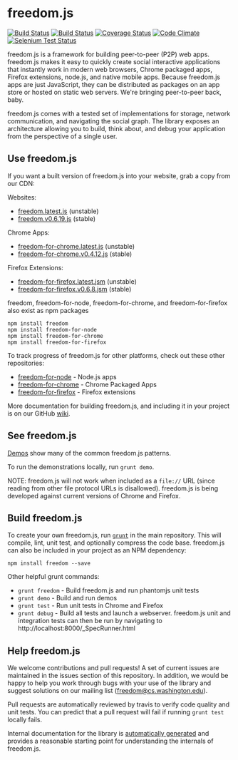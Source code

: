 freedom.js
=======
[![Build Status](https://travis-ci.org/freedomjs/freedom.png?branch=master)](https://travis-ci.org/freedomjs/freedom)
[![Build Status](https://api.shippable.com/projects/54c823bf5ab6cc135289fbd6/badge?branchName=master)](https://app.shippable.com/projects/54c823bf5ab6cc135289fbd6/builds/latest)
[![Coverage Status](https://coveralls.io/repos/freedomjs/freedom/badge.png?branch=master)](https://coveralls.io/r/freedomjs/freedom?branch=master)
[![Code Climate](https://codeclimate.com/github/freedomjs/freedom/badges/gpa.svg)](https://codeclimate.com/github/freedomjs/freedom)
[![Selenium Test Status](https://saucelabs.com/browser-matrix/freedomjs.svg)](https://saucelabs.com/u/freedomjs)

freedom.js is a framework for building peer-to-peer (P2P) web apps. 
freedom.js makes it easy to quickly create social interactive applications that 
instantly work in modern web browsers, Chrome packaged apps, Firefox extensions, 
node.js, and native mobile apps. Because freedom.js
apps are just JavaScript, they can be distributed as packages on an app store or
hosted on static web servers. We're bringing peer-to-peer back, baby.

freedom.js comes with a tested set of implementations for storage, 
network communication, and navigating the social graph. 
The library exposes an architecture allowing you to build, think about, 
and debug your application from the perspective of a single user.

Use freedom.js
---------

If you want a built version of freedom.js into your website, grab a copy from our CDN:

Websites: 
* [freedom.latest.js](http://www.freedomjs.org/dist/freedom/latest/freedom.js) (unstable)
* [freedom.v0.6.19.js](http://www.freedomjs.org/dist/freedom/v0.6.19/freedom.v0.6.19.js) (stable)

Chrome Apps:
* [freedom-for-chrome.latest.js](http://www.freedomjs.org/dist/freedom-for-chrome/freedom-for-chrome.latest.js) (unstable)
* [freedom-for-chrome.v0.4.12.js](http://www.freedomjs.org/dist/freedom-for-chrome/freedom-for-chrome.v0.4.12.js) (stable)

Firefox Extensions:
* [freedom-for-firefox.latest.jsm](http://www.freedomjs.org/dist/freedom-for-firefox/freedom-for-firefox.latest.jsm) (unstable)
* [freedom-for-firefox.v0.6.8.jsm](http://www.freedomjs.org/dist/freedom-for-firefox/freedom-for-firefox.v0.6.8.jsm) (stable)

freedom, freedom-for-node, freedom-for-chrome, and freedom-for-firefox also exist as npm packages

    npm install freedom
    npm install freedom-for-node
    npm install freedom-for-chrome
    npm install freedom-for-firefox

To track progress of freedom.js for other platforms, check out these other repositories:
* [freedom-for-node](https://github.com/freedomjs/freedom-for-node) - Node.js apps
* [freedom-for-chrome](https://github.com/freedomjs/freedom-for-chrome) - Chrome Packaged Apps
* [freedom-for-firefox](https://github.com/freedomjs/freedom-for-firefox) - Firefox extensions

More documentation for building freedom.js, and including it in your project is
on our GitHub [wiki](https://github.com/freedomjs/freedom/wiki).

See freedom.js
-------

[Demos](http://freedomjs.org/demo/) show many of the common freedom.js patterns.

To run the demonstrations locally, run ```grunt demo```.

NOTE: freedom.js will not work when included as a ```file://``` URL (since reading from other file protocol URLs is disallowed). 
freedom.js is being developed against current versions of Chrome and Firefox.

Build freedom.js
---------

To create your own freedom.js, run [```grunt```](http://gruntjs.com) in the main repository.  This will compile, lint, unit test, and optionally compress the code base. freedom.js can also be included in your project as an NPM dependency:

    npm install freedom --save

Other helpful grunt commands:
* ```grunt freedom``` - Build freedom.js and run phantomjs unit tests
* ```grunt demo``` - Build and run demos
* ```grunt test``` - Run unit tests in Chrome and Firefox
* ```grunt debug``` - Build all tests and launch a webserver. freedom.js unit and integration tests can then be run by navigating to http://localhost:8000/_SpecRunner.html

Help freedom.js
---------

We welcome contributions and pull requests! A set of current issues are maintained in the issues section of this repository. In addition, we would be happy to help you work through bugs with your use of the library and suggest solutions on our mailing list ([freedom@cs.washington.edu](mailto:freedom@cs.washington.edu)).

Pull requests are automatically reviewed by travis to verify code quality and unit tests. You can predict that a pull request will fail if running ```grunt test``` locally fails.

Internal documentation for the library is [automatically generated](http://freedomjs.org/docs/master/doc/) and provides a reasonable starting point for understanding the internals of freedom.js.
